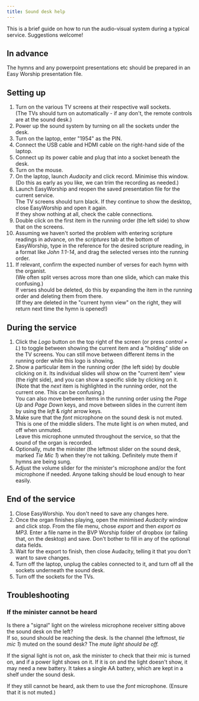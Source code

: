 ```yaml
---
title: Sound desk help
---
```

This is a brief guide on how to run the audio-visual system during a typical service. Suggestions welcome!

## In advance

The hymns and any powerpoint presentations etc should be prepared in an Easy Worship presentation file.

## Setting up

1. Turn on the various TV screens at their respective wall sockets.\
   (The TVs should turn on automatically - if any don't, the remote controls are at the sound desk.)
2. Power up the sound system by turning on all the sockets under the desk.
3. Turn on the laptop, enter "1954" as the PIN.
4. Connect the USB cable and HDMI cable on the right-hand side of the laptop.
5. Connect up its power cable and plug that into a socket beneath the desk.
6. Turn on the mouse.
7. On the laptop, launch *Audacity* and click record. Minimise this window.\
   (Do this as early as you like, we can trim the recording as needed.)
8. Launch EasyWorship and reopen the saved presentation file for the current service.\
   The TV screens should turn black. If they continue to show the desktop, close EasyWorship and open it again.\
   If they show nothing at all, check the cable connections.
9. Double click on the first item in the running order (the left side) to show that on the screens.
10. Assuming we haven't sorted the problem with entering scripture readings in advance, on the *scriptures* tab at the bottom of EasyWorship, type in the reference for the desired scripture reading, in a format like *John 1:1-14*, and drag the selected verses into the running order.
11. If relevant, confirm the expected number of verses for each hymn with the organist.\
    (We often split verses across more than one slide, which can make this confusing.)\
    If verses should be deleted, do this by expanding the item in the running order and deleting them from there.\
    (If they are deleted in the "current hymn view" on the right, they will return next time the hymn is opened!)

## During the service

1. Click the *Logo* button on the top right of the screen (or press *control + L*) to toggle between showing the current item and a "holding" slide on the TV screens. You can still move between different items in the running order while this logo is showing.
2. Show a particular item in the running order (the left side) by double clicking on it. Its individual slides will show on the "current item" view (the right side), and you can show a specific slide by clicking on it.\
   (Note that the *next* item is highlighted in the running order, not the current one. This can be confusing.)\
   You can also move between items in the running order using the *Page Up* and *Page Down* keys, and move between slides in the current item by using the *left* & *right* arrow keys.
3. Make sure that the *font* microphone on the sound desk is not muted. This is one of the middle sliders. The mute light is *on* when muted, and off when unmuted.\
   Leave this microphone unmuted throughout the service, so that the sound of the organ is recorded.
4. Optionally, mute the minister (the leftmost slider on the sound desk, marked *Tie Mic 1*) when they're not talking. Definitely mute them if hymns are being sung.
5. Adjust the volume slider for the minister's microphone and/or the font microphone if needed. Anyone talking should be loud enough to hear easily.

## End of the service

1. Close EasyWorship. You don't need to save any changes here.
2. Once the organ finishes playing, open the minimised *Audacity* window and click stop. From the file menu, chose *export* and then *export as MP3.* Enter a file name in the BVP Worship folder of dropbox (or failing that, on the desktop) and save. Don't bother to fill in any of the optional data fields.
3. Wait for the export to finish, then close Audacity, telling it that you don't want to save changes.
4. Turn off the laptop, unplug the cables connected to it, and turn off all the sockets underneath the sound desk.
5. Turn off the sockets for the TVs.

## Troubleshooting

### If the minister cannot be heard

Is there a "signal" light on the wireless microphone receiver sitting above the sound desk on the left?\
If so, sound should be reaching the desk. Is the channel (the leftmost, *tie mic 1*) muted on the sound desk? The *mute light should be off.*

If the signal light is not on, ask the minister to check that their mic is turned on, and if a power light shows on it. If it is on and the light doesn't show, it may need a new battery. It takes a single AA battery, which are kept in a shelf under the sound desk.

If they still cannot be heard, ask them to use the *font* microphone. (Ensure that it is not muted.)